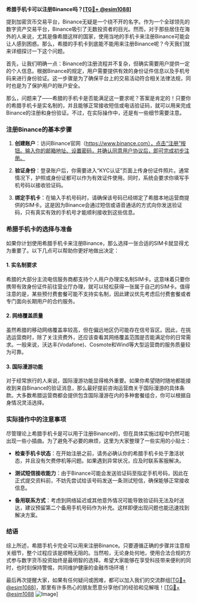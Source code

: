 **希腊手机卡可以注册Binance吗？[[TG💪+ @esim1088](https://t.me/s/esim1088)]**

提到加密货币交易平台，Binance无疑是一个绕不开的名字。作为一个全球领先的数字资产交易平台，Binance吸引了无数投资者的目光。然而，对于那些居住在海外的人来说，尤其是像希腊这样的国家，使用当地的手机卡来注册Binance可能会让人感到困惑。那么，希腊的手机卡到底能不能用来注册Binance呢？今天我们就来详细探讨一下这个问题。

首先，让我们明确一点：Binance的注册流程并不复杂，但确实需要用户提供一定的个人信息。根据Binance的规定，用户需要提供有效的身份证件信息以及手机号码来进行身份验证。这一步骤是为了确保平台上的交易活动符合相关法律法规，同时也是为了保护用户的账户安全。

那么，问题来了——希腊的手机卡是否能满足这一要求呢？答案是肯定的！只要你的希腊手机卡是实名制的，并且能够正常接收短信或电话验证码，就可以用来完成Binance的注册和身份验证。不过，在实际操作中，还是有一些细节需要注意。

### 注册Binance的基本步骤

1. **创建账户**：访问Binance官网（https://www.binance.com），点击“注册”按钮。输入你的邮箱地址、设置密码，并确认同意用户协议后，即可完成初步注册。

2. **验证身份**：登录账户后，你需要进入“KYC认证”页面上传身份证件照片。通常情况下，护照或身份证都可以作为有效证件使用。同时，系统会要求你填写手机号码以接收验证码。

3. **绑定手机卡**：在输入手机号码时，请确保该号码已经绑定了希腊本地运营商提供的SIM卡。这是因为Binance会通过短信或语音通话的方式向你发送验证码，只有真实有效的手机号才能顺利接收到这些信息。

### 希腊手机卡的选择与准备

如果你计划使用希腊手机卡来注册Binance，那么选择一张合适的SIM卡就显得尤为重要了。以下几点可以帮助你更好地做出决定：

#### 1. 实名制要求
希腊的大部分主流电信服务商都支持个人用户办理实名制SIM卡。这意味着只要你携带有效身份证件前往营业厅办理，就可以轻松获得一张属于自己的SIM卡。值得注意的是，某些预付费套餐可能不支持实名制，因此建议优先考虑后付费套餐或者专门面向长期用户的合约服务。

#### 2. 网络覆盖质量
虽然希腊的移动网络覆盖率较高，但在偏远地区仍可能存在信号盲区。因此，在挑选运营商时，除了关注资费外，还应该查看其网络覆盖范围是否能满足你的日常需求。一般来说，沃达丰(Vodafone)、Cosmote和Wind等大型运营商的服务质量较为可靠。

#### 3. 国际漫游功能
对于经常旅行的人来说，国际漫游功能显得格外重要。如果你希望随时随地都能接收到来自Binance的验证消息，那么最好提前咨询运营商关于国际漫游的具体条款。大多数希腊运营商都会提供包含国际漫游在内的多种套餐组合，你可以根据自身情况灵活选择。

### 实际操作中的注意事项

尽管理论上希腊手机卡是可以用于注册Binance的，但在具体实施过程中仍然可能出现一些小插曲。为了避免不必要的麻烦，这里为大家整理了一些实用的小贴士：

- **检查手机卡状态**：在开始注册之前，请务必确认你的希腊手机卡处于激活状态，并且没有欠费停机等问题。如果遇到异常状况，应及时联系客服解决。
  
- **测试短信接收能力**：由于Binance可能会发送验证码至指定手机号码，因此在正式提交资料前，不妨先尝试给该号码发送一条测试短信，确保能够正常接收信息。

- **备用联系方式**：考虑到网络延迟或其他意外情况可能导致验证码无法及时送达，建议预留第二个备用手机号码作为补充。这样即便出现问题也能迅速找到解决方案。

### 结语

综上所述，希腊手机卡完全可以用来注册Binance。只要遵循正确的步骤并注意相关细节，整个过程应该是顺畅无阻的。当然啦，无论身处何地，使用合法合规的方式参与数字货币投资始终是最明智的选择。希望大家能够在享受科技带来便利的同时，也时刻保持警惕，共同维护健康的金融市场环境！

最后再次提醒大家，如果有任何疑问或困难，都可以加入我们的交流群组[[TG💪+ @esim1088](https://t.me/s/esim1088)]，那里有许多热心的朋友愿意分享他们的经验和见解哦！[[TG💪+ @esim1088](https://t.me/s/esim1088) ![Image](https://i.postimg.cc/4NQfJmqS/Snipaste-2025-05-13-00-14-12.png)]